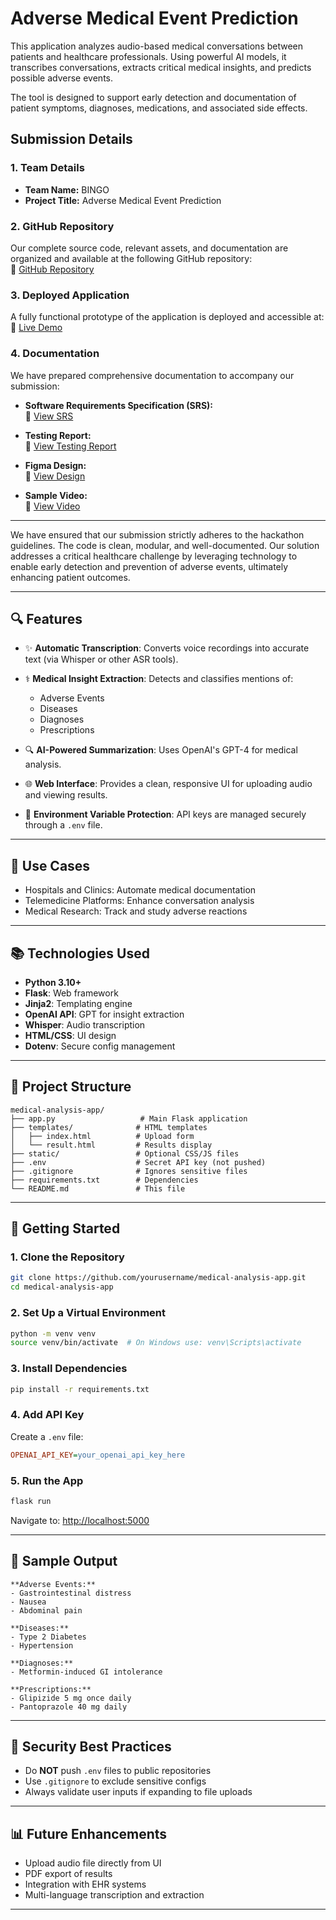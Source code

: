 # Adverse Medical Event Prediction

This application analyzes audio-based medical conversations between patients and healthcare professionals. Using powerful AI models, it transcribes conversations, extracts critical medical insights, and predicts possible adverse events.

The tool is designed to support early detection and documentation of patient symptoms, diagnoses, medications, and associated side effects.
## Submission Details

### 1. Team Details
- **Team Name:** BINGO  
- **Project Title:** Adverse Medical Event Prediction

### 2. GitHub Repository
Our complete source code, relevant assets, and documentation are organized and available at the following GitHub repository:  
🔗 [GitHub Repository](https://github.com/harshgarg2110/AdverseEventPrediction)

### 3. Deployed Application
A fully functional prototype of the application is deployed and accessible at:  
🔗 [Live Demo](https://adverseeventprediction.onrender.com)

### 4. Documentation
We have prepared comprehensive documentation to accompany our submission:

- **Software Requirements Specification (SRS):**  
  📄 [View SRS](https://abes365-my.sharepoint.com/:f:/g/personal/rishabh_22b1541039_abes_ac_in/EoqsgoiTsLlKvNkR-lOJ-tUBUSSSOtWxnskKf6LLE9jEYA?e=yjh5Ua)

- **Testing Report:**  
  📄 [View Testing Report](https://abes365-my.sharepoint.com/:f:/g/personal/rishabh_22b1541039_abes_ac_in/EhDToDJkJn5MnoqpKXGASoQBE8KXGvNbQVr09apFZJ-VuA?e=9U5BQV)

- **Figma Design:**  
  🎨 [View Design](https://www.figma.com/design/n3GxO8G05x4vU7AN4hh0Yr/Untitled?node-id=0-1&p=f&t=7V7CigEwTtsXJ0c1-0)

- **Sample Video:**  
  🎥 [View Video](https://abes365-my.sharepoint.com/:v:/g/personal/kishan_22b1541029_abes_ac_in/EcpU_BrN7t9NtxuumsKaROoB97C_-gulNfdr5rYQLqG-1g?nav=eyJyZWZlcnJhbEluZm8iOnsicmVmZXJyYWxBcHAiOiJPbmVEcml2ZUZvckJ1c2luZXNzIiwicmVmZXJyYWxBcHBQbGF0Zm9ybSI6IldlYiIsInJlZmVycmFsTW9kZSI6InZpZXciLCJyZWZlcnJhbFZpZXciOiJNeUZpbGVzTGlua0NvcHkifX0&e=Ak6Zxx)

---

We have ensured that our submission strictly adheres to the hackathon guidelines. The code is clean, modular, and well-documented. Our solution addresses a critical healthcare challenge by leveraging technology to enable early detection and prevention of adverse events, ultimately enhancing patient outcomes.

---

## 🔍 Features

* ✨ **Automatic Transcription**: Converts voice recordings into accurate text (via Whisper or other ASR tools).
* ⚕️ **Medical Insight Extraction**: Detects and classifies mentions of:

  * Adverse Events
  * Diseases
  * Diagnoses
  * Prescriptions
* 🔍 **AI-Powered Summarization**: Uses OpenAI's GPT-4 for medical analysis.
* 🌐 **Web Interface**: Provides a clean, responsive UI for uploading audio and viewing results.
* 🔐 **Environment Variable Protection**: API keys are managed securely through a `.env` file.

---

## 🧱 Use Cases

* Hospitals and Clinics: Automate medical documentation
* Telemedicine Platforms: Enhance conversation analysis
* Medical Research: Track and study adverse reactions

---

## 📚 Technologies Used

* **Python 3.10+**
* **Flask**: Web framework
* **Jinja2**: Templating engine
* **OpenAI API**: GPT for insight extraction
* **Whisper**: Audio transcription
* **HTML/CSS**: UI design
* **Dotenv**: Secure config management

---

## 📁 Project Structure

```
medical-analysis-app/
├── app.py                   # Main Flask application
├── templates/              # HTML templates
│   ├── index.html          # Upload form
│   └── result.html         # Results display
├── static/                 # Optional CSS/JS files
├── .env                    # Secret API key (not pushed)
├── .gitignore              # Ignores sensitive files
├── requirements.txt        # Dependencies
└── README.md               # This file
```

---

## 🚀 Getting Started

### 1. Clone the Repository

```bash
git clone https://github.com/yourusername/medical-analysis-app.git
cd medical-analysis-app
```

### 2. Set Up a Virtual Environment

```bash
python -m venv venv
source venv/bin/activate  # On Windows use: venv\Scripts\activate
```

### 3. Install Dependencies

```bash
pip install -r requirements.txt
```

### 4. Add API Key

Create a `.env` file:

```ini
OPENAI_API_KEY=your_openai_api_key_here
```

### 5. Run the App

```bash
flask run
```

Navigate to: [http://localhost:5000](http://localhost:5000)

---

## 🔢 Sample Output

```
**Adverse Events:**
- Gastrointestinal distress
- Nausea
- Abdominal pain

**Diseases:**
- Type 2 Diabetes
- Hypertension

**Diagnoses:**
- Metformin-induced GI intolerance

**Prescriptions:**
- Glipizide 5 mg once daily
- Pantoprazole 40 mg daily
```

---

## 🚧 Security Best Practices

* Do **NOT** push `.env` files to public repositories
* Use `.gitignore` to exclude sensitive configs
* Always validate user inputs if expanding to file uploads

---

## 📊 Future Enhancements

* Upload audio file directly from UI
* PDF export of results
* Integration with EHR systems
* Multi-language transcription and extraction

---



